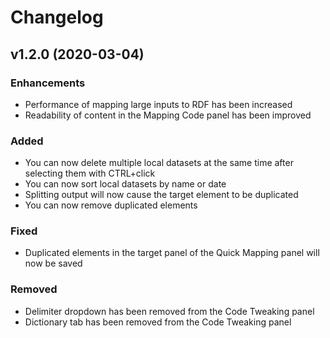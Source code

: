 # Changelog

## v1.2.0 (2020-03-04)

### Enhancements
- Performance of mapping large inputs to RDF has been increased 
- Readability of content in the Mapping Code panel has been improved

### Added
- You can now delete multiple local datasets at the same time after selecting them with CTRL+click
- You can now sort local datasets by name or date
- Splitting output will now cause the target element to be duplicated
- You can now remove duplicated elements

### Fixed
- Duplicated elements in the target panel of the Quick Mapping panel will now be saved

### Removed
- Delimiter dropdown has been removed from the Code Tweaking panel
- Dictionary tab has been removed from the Code Tweaking panel
